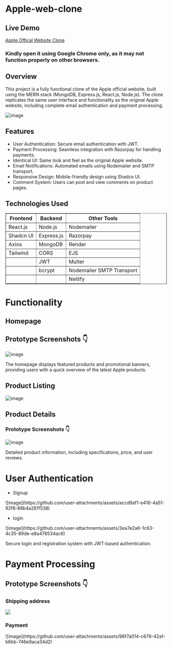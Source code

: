 # Apple-web-clone
<h2>Live Demo</h2>
<a href="https://effulgent-taffy-a669e3.netlify.app/">Apple Offical Website Clone</a><br/>

<h3>Kindly open it using Google Chrome only, as it may not function properly on other browsers.</h3>
<h2>Overview</h2>
<p>This project is a fully functional clone of the Apple official website, built using the MERN stack (MongoDB, Express.js, React.js, Node.js). The clone replicates the same user interface and functionality as the original Apple website, including complete email authentication and payment processing.</p>

![image](https://github.com/user-attachments/assets/5f18f7d9-f11f-4efd-bd0f-eb6750b5cfdf)

<h2>Features</h2>

<ul>
  <li>User Authentication: Secure email authentication with JWT.</li>
  <li>Payment Processing: Seamless integration with Razorpay for handling payments.</li>
  <li>Identical UI: Same look and feel as the original Apple website.</li>
  <li>Email Notifications: Automated emails using Nodemailer and SMTP transport.</li>
  <li>Responsive Design: Mobile-friendly design using Shadcn UI.</li>
  <li>Comment System: Users can post and view comments on product pages.</li>
</ul>

<h2>Technologies Used</h2>

<table border="1">
  <tr>
    <th>Frontend</th>
    <th>Backend</th>
    <th>Other Tools</th>
  </tr>
  <tr>
    <td>React.js</td>
    <td>Node.js</td>
    <td>Nodemailer</td>
  </tr>
  <tr>
    <td>Shadcn UI</td>
    <td>Express.js</td>
    <td>Razorpay</td>
  </tr>
  <tr>
    <td>Axios</td>
    <td>MongoDB</td>
    <td>Render</td>
  </tr>
  <tr>
    <td>Tailwind</td>
    <td>CORS</td>
    <td>EJS</td>
  </tr>
  <tr>
    <td></td>
    <td>JWT</td>
    <td>Multer</td>
  </tr>
  <tr>
    <td></td>
    <td>bcrypt</td>
    <td>Nodemailer SMTP Transport</td>

  </tr>
  <tr>
    <td></td>
    <td></td>
    <td>Netlify</td>
  </tr>
</table>

<h1>Functionality</h1>
<h2>Homepage</h2>
<h2>Prototype Screenshots 👇 </h2>

![image](https://github.com/user-attachments/assets/ffaa4751-b4fe-44d8-81d7-a141c043afbb)
<p>The homepage displays featured products and promotional banners, providing users with a quick overview of the latest Apple products.</p>

<h2>Product Listing</h2>

![image](https://github.com/user-attachments/assets/9b8f4537-2c21-4573-8327-9224df738ca7)

<h2>Product Details</h2>
<h3>Prototype Screenshots 👇</h3>

![image](https://github.com/user-attachments/assets/9b812aad-741f-4afb-a8a7-464b718cc5b4)
<p>Detailed product information, including specifications, price, and user reviews.</p>

<h1>User Authentication</h1>
<ul>
  <li>Signup</li>
</ul>
![image](https://github.com/user-attachments/assets/accd9af1-e416-4a51-92f8-88b4a281f538)

<ul>
  <li>login</li>
</ul>
![image](https://github.com/user-attachments/assets/3ea7e2a6-1c63-4c35-89de-e8a476534ac6)

<p>Secure login and registration system with JWT-based authentication.</p>

<h1>Payment Processing</h1>

<h2>Prototype Screenshots 👇</h2>

<h3>Shipping address</h3>
<img src="![image](https://github.com/user-attachments/assets/cba08f79-a190-42f4-9520-5d874033bd7b)"/>


<h3>Payment</h3>
![image](https://github.com/user-attachments/assets/98f7a014-c676-42a1-b6bb-746e9aca34d2)



